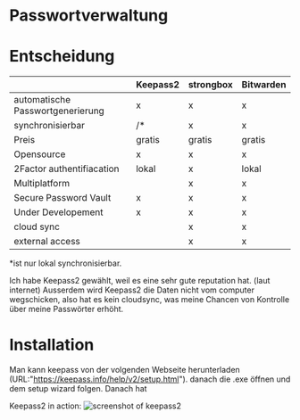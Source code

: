 # Passwortverwaltung

# Entscheidung

|                                  | Keepass2 | strongbox | Bitwarden |
|----------------------------------|----------|-----------|-----------|
| automatische Passwortgenerierung | x        | x         | x         |
| synchronisierbar                 | /*       | x         | x         |
| Preis                            | gratis   | gratis    | gratis    |
| Opensource                       | x        | x         | x         |
| 2Factor authentifiacation        | lokal    | x         | lokal     |
| Multiplatform                    |          | x         | x         |
| Secure Password Vault            | x        | x         | x         |
| Under Developement               | x        | x         | x         |
| cloud sync                       |          | x         | x         |
| external access                  |          | x         | x         |

*ist nur lokal synchronisierbar.

Ich habe Keepass2 gewählt, weil es eine sehr gute reputation hat. (laut internet) Ausserdem wird Keepass2 die Daten nicht vom computer wegschicken, also hat es kein cloudsync, was meine Chancen von Kontrolle über meine Passwörter erhöht.


# Installation
Man kann keepass von der volgenden Webseite herunterladen (URL:"https://keepass.info/help/v2/setup.html"). danach die .exe öffnen und dem setup wizard folgen.
Danach hat 

Keepass2 in action:
![screenshot of keepass2](../images/Screenshot%202022-01-04%20143436.jpg)
